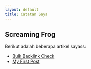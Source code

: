 ```yaml
---
layout: default
title: Catatan Saya
---
```


## Screaming Frog

Berikut adalah beberapa artikel sayass:

- [Bulk Backlink Check](/bulk-backlink-check.html)
- [My First Post](/my-first-post.html)
